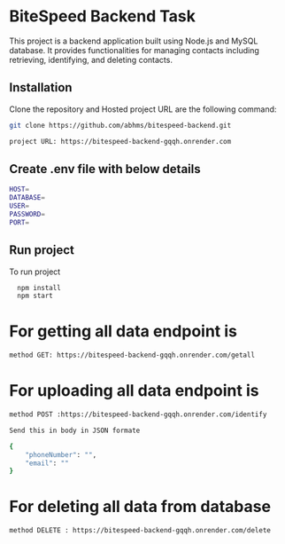 # BiteSpeed Backend Task

This project is a backend application built using Node.js and MySQL database. It provides functionalities for managing contacts including retrieving, identifying, and deleting contacts.

## Installation

Clone the repository and Hosted project URL are the following command:

```bash
git clone https://github.com/abhms/bitespeed-backend.git

project URL: https://bitespeed-backend-gqqh.onrender.com
```

## Create .env file with below details

```bash 
HOST= 
DATABASE=
USER=
PASSWORD= 
PORT= 
```
## Run project
 
To run project

```bash
  npm install
  npm start
```

# For getting all data endpoint is

```bash
method GET: https://bitespeed-backend-gqqh.onrender.com/getall
```

# For uploading all data endpoint is

```bash
method POST :https://bitespeed-backend-gqqh.onrender.com/identify

Send this in body in JSON formate

{
    "phoneNumber": "",
    "email": ""
}
```

# For deleting all data from database

```bash
method DELETE : https://bitespeed-backend-gqqh.onrender.com/delete
```